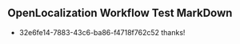 ## OpenLocalization Workflow Test MarkDown
* 32e6fe14-7883-43c6-ba86-f4718f762c52 thanks!

<!--HONumber=Aug16_HO1-->


